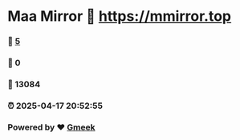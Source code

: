 # Maa Mirror :link: https://mmirror.top 
### :page_facing_up: [5](https://mmirror.top/tag.html) 
### :speech_balloon: 0 
### :hibiscus: 13084 
### :alarm_clock: 2025-04-17 20:52:55 
### Powered by :heart: [Gmeek](https://github.com/Meekdai/Gmeek)
